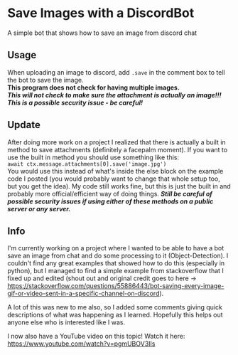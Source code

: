 # Save Images with a DiscordBot
 A simple bot that shows how to save an image from discord chat 
 
 ## Usage
 When uploading an image to discord, add ```.save``` in the comment box to tell the bot to save the image.\
 **This program does not check for having multiple images.**\
 **_This will not check to make sure the attachment is actually an image!!! This is a possible security issue - be careful!_**
 
 ## Update
 After doing more work on a project I realized that there is actually a built in method to save attachments (definitely a facepalm moment). If you want to use the built in method you should use something like this:\
 ```await ctx.message.attachments[0].save('image.jpg')```\
 You would use this instead of what's inside the else block on the example code I posted (you would probably want to change that whole setup too, but you get the idea). My code still works fine, but this is just the built in and probably more official/efficient way of doing things. ***Still be careful of possible security issues if using either of these methods on a public server or any server.***
 
 ## Info
 I'm currently working on a project where I wanted to be able to have a bot save an image from chat and do some processing to it (Object-Detection). I couldn't find any great examples that showed how to do this (especially in python), but I managed to find a simple example from stackoverflow that I fixed up and edited (shout out and original credit goes to here -> https://stackoverflow.com/questions/55886443/bot-saving-every-image-gif-or-video-sent-in-a-specific-channel-on-discord).
 
 A lot of this was new to me also, so I added some comments giving quick descriptions of what was happening as I learned. Hopefully this helps out anyone else who is interested like I was. 
 
 I now also have a YouTube video on this topic! Watch it here: https://www.youtube.com/watch?v=pgmUBOV3IIs
